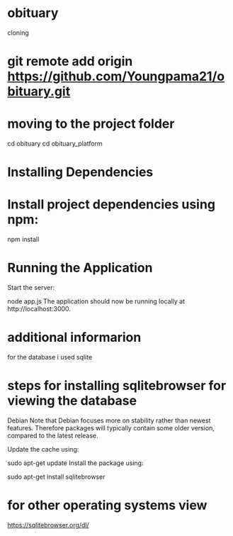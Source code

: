 # obituary

cloning
#  git remote add origin https://github.com/Youngpama21/obituary.git

#  moving to the project folder
cd obituary
cd obituary_platform

# Installing Dependencies
# Install project dependencies using npm:
npm install

# Running the Application
Start the server:

node app.js
The application should now be running locally at http://localhost:3000.

# additional informarion
for the database i used sqlite
# steps for installing sqlitebrowser for viewing the database
Debian
Note that Debian focuses more on stability rather than newest features. Therefore packages will typically contain some older version, compared to the latest release.

Update the cache using:

sudo apt-get update
Install the package using:

sudo apt-get install sqlitebrowser

# for other operating systems view
https://sqlitebrowser.org/dl/

